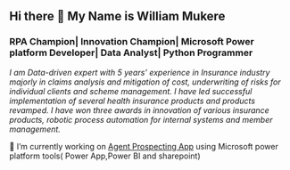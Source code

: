 ## Hi there 👋 My Name is William Mukere

### RPA Champion| Innovation Champion| Microsoft Power platform Developer| Data Analyst| Python Programmer

_I am Data-driven expert with 5 years’ experience in Insurance industry majorly in claims analysis and mitigation of cost, underwriting of risks for individual clients and scheme management. I have led successful implementation of several health insurance products and products revamped. I have won three awards in innovation of various insurance products, robotic process automation for internal systems and member management._

🔭 I’m currently working on [Agent Prospecting App](https://github.com/william-mukere/Agent-Prospecting-App) using Microsoft power platform tools( Power App,Power BI and sharepoint)

<!--
**william-mukere/william-mukere** is a ✨ _special_ ✨ repository because its `README.md` (this file) appears on your GitHub profile.

Here are some ideas to get you started:

 🔭 I’m currently working on
- 🌱 I’m currently learning ...
- 👯 I’m looking to collaborate on ...
- 🤔 I’m looking for help with ...
- 💬 Ask me about ...
- 📫 How to reach me: ...
- 😄 Pronouns: ...
- ⚡ Fun fact: ...
-->
